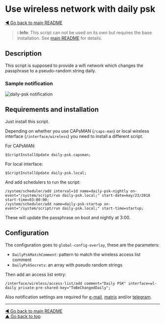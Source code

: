 Use wireless network with daily psk
===================================

[◀ Go back to main README](../README.md)

> ℹ️ **Info**: This script can not be used on its own but requires the base
> installation. See [main README](../README.md) for details.

Description
-----------

This script is supposed to provide a wifi network which changes the
passphrase to a pseudo-random string daily.

### Sample notification

![daily-psk notification](daily-psk.d/notification.avif)

Requirements and installation
-----------------------------

Just install this script.

Depending on whether you use CAPsMAN (`/caps-man`) or local wireless
interface (`/interface/wireless`) you need to install a different script.

For CAPsMAN:

    $ScriptInstallUpdate daily-psk.capsman;

For local interface:

    $ScriptInstallUpdate daily-psk.local;

And add schedulers to run the script:

    /system/scheduler/add interval=1d name=daily-psk-nightly on-event="/system/script/run daily-psk.local;" start-date=may/23/2018 start-time=03:00:00;
    /system/scheduler/add name=daily-psk-startup on-event="/system/script/run daily-psk.local;" start-time=startup;

These will update the passphrase on boot and nightly at 3:00.

Configuration
-------------

The configuration goes to `global-config-overlay`, these are the parameters:

* `DailyPskMatchComment`: pattern to match the wireless access list comment
* `DailyPskSecrets`: an array with pseudo random strings

Then add an access list entry:

    /interface/wireless/access-list/add comment="Daily PSK" interface=wl-daily private-pre-shared-key="ToBeChangedDaily";

Also notification settings are required for
[e-mail](mod/notification-email.md),
[matrix](mod/notification-matrix.md) and/or
[telegram](mod/notification-telegram.md).

---
[◀ Go back to main README](../README.md)  
[▲ Go back to top](#top)
